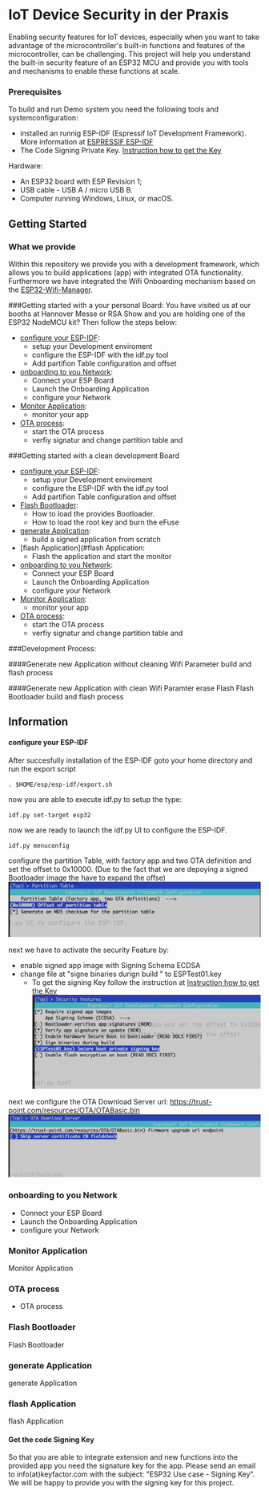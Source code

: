 # IoT Device Security in der Praxis
Enabling security features for IoT devices, especially when you want to take advantage of the microcontroller's built-in functions
and features of the microcontroller, can be challenging. This project will help you understand the built-in security feature 
of an ESP32 MCU and provide you with tools and mechanisms to enable these functions at scale.

### <a name="prerequisites"></a>Prerequisites
To build and run Demo system you need the following tools and systemconfiguration: 
* installed an runnig ESP-IDF (Espressif IoT Development Framework). More information at [ESPRESSIF ESP-IDF](https://docs.espressif.com/projects/esp-idf/en/latest/esp32/get-started/index.html)
* The Code Signing Private Key.  [Instruction how to get the Key](#getSigningKey)

Hardware: 
* An ESP32 board with ESP Revision 1; 
* USB cable - USB A / micro USB B.
* Computer running Windows, Linux, or macOS.

## Getting Started 
### <a name="What we provide"></a>What we provide
Within this repository we provide you with a development framework, which allows you to build applications (app)
with integrated OTA functionality. Furthermore we have integrated the Wifi Onboarding mechanism based on the [ESP32-Wifi-Manager](https://github.com/tonyp7/esp32-wifi-manager).

###Getting started with a your personal Board:
You have visited us at our booths at Hannover Messe or RSA Show and you are holding one of the ESP32 NodeMCU kit?
Then follow the steps below:


* [configure your ESP-IDF](#configure_ESPIDF):
  * setup your Development enviroment
  * configure the ESP-IDF with the idf.py tool
  * Add partifion Table configuration and offset
* [onboarding to you Network](#onboarding):
  * Connect your ESP Board 
  * Launch the Onboarding Application
  * configure your Network
* [Monitor Application](#monitorApplication):
  * monitor your app
* [OTA process](#OTAprocess):
  * start the OTA process
  * verfiy signatur and change partition table and 

###Getting started with a clean development Board
* [configure your ESP-IDF](#configure_ESPIDF):
  * setup your Development enviroment
  * configure the ESP-IDF with the idf.py tool
  * Add partifion Table configuration and offset
* [Flash Bootloader](#flashBootloader):
  * How to load the provides Bootloader.
  * How to load the root key and burn the eFuse
* [generate Application](#generateApplication):
  * build a signed application from scratch 
* [flash Application](#flash Application:
  * Flash the application and start the monitor
* [onboarding to you Network](#onboarding):
  * Connect your ESP Board 
  * Launch the Onboarding Application
  * configure your Network
* [Monitor Application](#monitorApplication):
  * monitor your app
* [OTA process](#OTAprocess):
  * start the OTA process
  * verfiy signatur and change partition table and 

###Development Process: 

####Generate new Application without cleaning Wifi Parameter
build and flash process

####Generate new Application with clean Wifi Paramter
erase Flash 
Flash Bootloader
build and flash process


## Information
####  <a name="configure_ESPIDF"></a>configure your ESP-IDF
After succesfully installation of the ESP-IDF goto your home directory and run the export script
```console
. $HOME/esp/esp-idf/export.sh
```
now you are able to execute idf.py to setup the type: 
```console
idf.py set-target esp32
```
now we are ready to launch the idf.py UI to configure the ESP-IDF.
```console
idf.py menuconfig  
```
configure the partition Table, with factory app and two OTA definition and set the offset to 0x10000. 
(Due to the fact that we are depoying a signed Bootloader image the have to expand the offse)
![](/resources/PartitionTable.png)

next we have to activate the security Feature by: 
* enable signed app image with Signing Schema ECDSA
* change file at "signe binaries durign build " to ESPTest01.key
  * To get the signing Key follow the instruction at [Instruction how to get the Key](#getSigningKey)
![](/resources/SecurityFeature.png)


next we configure the OTA Download Server url: https://trust-point.com/resources/OTA/OTABasic.bin
![](/resources/DownloadServer.png)


### <a name="onboarding"></a>onboarding to you Network
* Connect your ESP Board 
* Launch the Onboarding Application
* configure your Network 

### <a name="monitorApplication"></a>Monitor Application
Monitor Application

### <a name="OTAprocess"></a>OTA process
* OTA process

### <a name="flashBootloader"></a>Flash Bootloader
Flash Bootloader

### <a name="generateApplication"></a>generate Application
generate Application 

### <a name="flashApplication"></a>flash Application
flash Application

#### <a name="getSigningKey"></a>Get the code Signing Key
So that you are able to integrate extension and new functions into the provided app you need the signature key for the app.
Please send an email to info(at)keyfactor.com with the subject: "ESP32 Use case - Signing Key". 
We will be happy to provide you with the signing key for this project.


